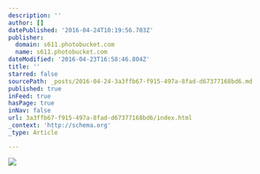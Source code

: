 ```yaml
---
description: ''
author: []
datePublished: '2016-04-24T10:19:56.703Z'
publisher:
  domain: s611.photobucket.com
  name: s611.photobucket.com
dateModified: '2016-04-23T16:58:46.804Z'
title: ''
starred: false
sourcePath: _posts/2016-04-24-3a3ffb67-f915-497a-8fad-d67377168bd6.md
published: true
inFeed: true
hasPage: true
inNav: false
url: 3a3ffb67-f915-497a-8fad-d67377168bd6/index.html
_context: 'http://schema.org'
_type: Article

---
```

![](http://i611.photobucket.com/albums/tt191/Leda_Grace_Rasmussen/2016-04-21%2020.15.04_zpstfno6dbb.jpg?1461429602725&1461429624433&1461430581056&1461430608136&1461430714043)